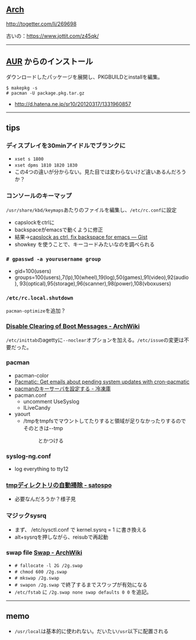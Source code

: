 ## [Arch](https://wiki.archlinux.org/index.php/Main_Page)

<http://togetter.com/li/269698>

古いの：<https://www.jottit.com/z45qk/>

***
## [AUR](https://wiki.archlinux.org/index.php/AUR) からのインストール
ダウンロードしたパッケージを展開し、PKGBUILDとinstallを編集。

    $ makepkg -s
    # pacman -U package.pkg.tar.gz

* <http://d.hatena.ne.jp/sr10/20120317/1331960857>

***
## tips

### ディスプレイを30minアイドルでブランクに
* `xset s 1800`
* `xset dpms 1810 1820 1830`
* この4つの違いが分からない。見た目では変わらないけど違いあるんだろうか？

### コンソールのキーマップ
`/usr/share/kbd/keymaps`あたりのファイルを編集し、`/etc/rc.conf`に設定

* capslockをctrlに
* backspaceがemacsで動くように修正
* 結果→[capslock as ctrl, fix backspace for emacs — Gist](https://gist.github.com/2007521)
* showkey を使うことで、キーコードみたいなのを調べられる

### `# gpasswd -a yourusername group`

* gid=100(users)
* groups=100(users),7(lp),10(wheel),19(log),50(games),91(video),92(audio),
93(optical),95(storage),96(scanner),98(power),108(vboxusers)

### `/etc/rc.local.shutdown`
`pacman-optimize`を追加？

### [Disable Clearing of Boot Messages - ArchWiki](https://wiki.archlinux.org/index.php/Disable_Clearing_of_Boot_Messages#Disable_clearing_by_getty)
`/etc/inittab`のagettyに`--noclear`オプションを加える。`/etc/issue`の変更は不要だった。

### pacman
* pacman-color
* [Pacmatic: Get emails about pending system updates with cron-pacmatic](http://kmkeen.com/pacmatic/index.html)
* [pacmanのキーサーバを設定する - 冷凍庫](http://d.hatena.ne.jp/sr10/20120311/1331446584)
* pacman.conf
    * uncomment UseSyslog
    * ILiveCandy
* yaourt
    * /tmpをtmpfsでマウントしてたりすると領域が足りなかったりするのでそのときは--tmp <dir>とかつける

### syslog-ng.conf
* log everything to tty12

### [tmpディレクトリの自動掃除 - satospo](http://satospo.sakura.ne.jp/blog_archives/tech/linux/tmp.html)
* 必要なんだろうか？様子見

### マジックsysrq
* まず、 /etc/sysctl.conf で kernel.sysrq = 1 に書き換える
* alt+sysrqを押しながら、reisubで再起動

### swap file [Swap - ArchWiki](https://wiki.archlinux.org/index.php/Swap#Swap_file)
* `# fallocate -l 2G /2g.swap`
* `# chmod 600 /2g.swap`
* `# mkswap /2g.swap`
* `# swapon /2g.swap` で終了するまでスワップが有効になる
* `/etc/fstab` に `/2g.swap none swap defaults 0 0` を追記。

***

## memo
* `/usr/local`は基本的に使われない。だいたい`/usr`以下に配置される

